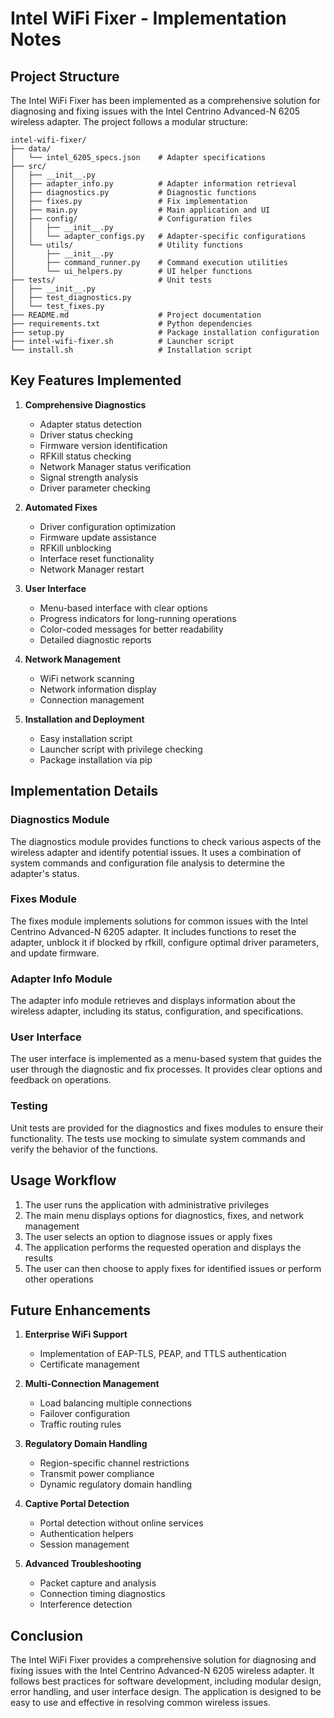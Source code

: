 # Intel WiFi Fixer - Implementation Notes

## Project Structure

The Intel WiFi Fixer has been implemented as a comprehensive solution for diagnosing and fixing issues with the Intel Centrino Advanced-N 6205 wireless adapter. The project follows a modular structure:

```
intel-wifi-fixer/
├── data/
│   └── intel_6205_specs.json    # Adapter specifications
├── src/
│   ├── __init__.py
│   ├── adapter_info.py          # Adapter information retrieval
│   ├── diagnostics.py           # Diagnostic functions
│   ├── fixes.py                 # Fix implementation
│   ├── main.py                  # Main application and UI
│   ├── config/                  # Configuration files
│   │   ├── __init__.py
│   │   └── adapter_configs.py   # Adapter-specific configurations
│   └── utils/                   # Utility functions
│       ├── __init__.py
│       ├── command_runner.py    # Command execution utilities
│       └── ui_helpers.py        # UI helper functions
├── tests/                       # Unit tests
│   ├── __init__.py
│   ├── test_diagnostics.py
│   └── test_fixes.py
├── README.md                    # Project documentation
├── requirements.txt             # Python dependencies
├── setup.py                     # Package installation configuration
├── intel-wifi-fixer.sh          # Launcher script
└── install.sh                   # Installation script
```

## Key Features Implemented

1. **Comprehensive Diagnostics**
   - Adapter status detection
   - Driver status checking
   - Firmware version identification
   - RFKill status checking
   - Network Manager status verification
   - Signal strength analysis
   - Driver parameter checking

2. **Automated Fixes**
   - Driver configuration optimization
   - Firmware update assistance
   - RFKill unblocking
   - Interface reset functionality
   - Network Manager restart

3. **User Interface**
   - Menu-based interface with clear options
   - Progress indicators for long-running operations
   - Color-coded messages for better readability
   - Detailed diagnostic reports

4. **Network Management**
   - WiFi network scanning
   - Network information display
   - Connection management

5. **Installation and Deployment**
   - Easy installation script
   - Launcher script with privilege checking
   - Package installation via pip

## Implementation Details

### Diagnostics Module
The diagnostics module provides functions to check various aspects of the wireless adapter and identify potential issues. It uses a combination of system commands and configuration file analysis to determine the adapter's status.

### Fixes Module
The fixes module implements solutions for common issues with the Intel Centrino Advanced-N 6205 adapter. It includes functions to reset the adapter, unblock it if blocked by rfkill, configure optimal driver parameters, and update firmware.

### Adapter Info Module
The adapter info module retrieves and displays information about the wireless adapter, including its status, configuration, and specifications.

### User Interface
The user interface is implemented as a menu-based system that guides the user through the diagnostic and fix processes. It provides clear options and feedback on operations.

### Testing
Unit tests are provided for the diagnostics and fixes modules to ensure their functionality. The tests use mocking to simulate system commands and verify the behavior of the functions.

## Usage Workflow

1. The user runs the application with administrative privileges
2. The main menu displays options for diagnostics, fixes, and network management
3. The user selects an option to diagnose issues or apply fixes
4. The application performs the requested operation and displays the results
5. The user can then choose to apply fixes for identified issues or perform other operations

## Future Enhancements

1. **Enterprise WiFi Support**
   - Implementation of EAP-TLS, PEAP, and TTLS authentication
   - Certificate management

2. **Multi-Connection Management**
   - Load balancing multiple connections
   - Failover configuration
   - Traffic routing rules

3. **Regulatory Domain Handling**
   - Region-specific channel restrictions
   - Transmit power compliance
   - Dynamic regulatory domain handling

4. **Captive Portal Detection**
   - Portal detection without online services
   - Authentication helpers
   - Session management

5. **Advanced Troubleshooting**
   - Packet capture and analysis
   - Connection timing diagnostics
   - Interference detection

## Conclusion

The Intel WiFi Fixer provides a comprehensive solution for diagnosing and fixing issues with the Intel Centrino Advanced-N 6205 wireless adapter. It follows best practices for software development, including modular design, error handling, and user interface design. The application is designed to be easy to use and effective in resolving common wireless issues.
